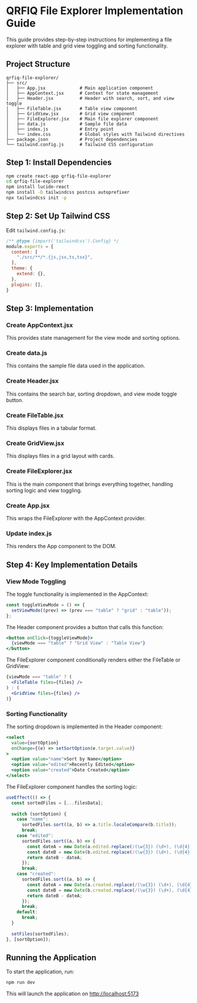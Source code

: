 # QRFIQ File Explorer Implementation Guide

This guide provides step-by-step instructions for implementing a file explorer with table and grid view toggling and sorting functionality.

## Project Structure

```
qrfiq-file-explorer/
├── src/
│   ├── App.jsx             # Main application component
│   ├── AppContext.jsx      # Context for state management
│   ├── Header.jsx          # Header with search, sort, and view toggle
│   ├── FileTable.jsx       # Table view component
│   ├── GridView.jsx        # Grid view component
│   ├── FileExplorer.jsx    # Main file explorer component
│   ├── data.js             # Sample file data
│   ├── index.js            # Entry point
│   └── index.css           # Global styles with Tailwind directives
├── package.json            # Project dependencies
└── tailwind.config.js      # Tailwind CSS configuration
```

## Step 1: Install Dependencies

```bash
npm create react-app qrfiq-file-explorer
cd qrfiq-file-explorer
npm install lucide-react
npm install -D tailwindcss postcss autoprefixer
npx tailwindcss init -p
```

## Step 2: Set Up Tailwind CSS

Edit `tailwind.config.js`:

```javascript
/** @type {import('tailwindcss').Config} */
module.exports = {
  content: [
    "./src/**/*.{js,jsx,ts,tsx}",
  ],
  theme: {
    extend: {},
  },
  plugins: [],
}
```

## Step 3: Implementation

### Create AppContext.jsx
This provides state management for the view mode and sorting options.

### Create data.js 
This contains the sample file data used in the application.

### Create Header.jsx
This contains the search bar, sorting dropdown, and view mode toggle button.

### Create FileTable.jsx
This displays files in a tabular format.

### Create GridView.jsx
This displays files in a grid layout with cards.

### Create FileExplorer.jsx
This is the main component that brings everything together, handling sorting logic and view toggling.

### Create App.jsx
This wraps the FileExplorer with the AppContext provider.

### Update index.js
This renders the App component to the DOM.

## Step 4: Key Implementation Details

### View Mode Toggling
The toggle functionality is implemented in the AppContext:

```javascript
const toggleViewMode = () => {
  setViewMode((prev) => (prev === "table" ? "grid" : "table"));
};
```

The Header component provides a button that calls this function:

```jsx
<button onClick={toggleViewMode}>
  {viewMode === "table" ? "Grid View" : "Table View"}
</button>
```

The FileExplorer component conditionally renders either the FileTable or GridView:

```jsx
{viewMode === "table" ? (
  <FileTable files={files} />
) : (
  <GridView files={files} />
)}
```

### Sorting Functionality
The sorting dropdown is implemented in the Header component:

```jsx
<select
  value={sortOption}
  onChange={(e) => setSortOption(e.target.value)}
>
  <option value="name">Sort by Name</option>
  <option value="edited">Recently Edited</option>
  <option value="created">Date Created</option>
</select>
```

The FileExplorer component handles the sorting logic:

```javascript
useEffect(() => {
  const sortedFiles = [...filesData];
  
  switch (sortOption) {
    case "name":
      sortedFiles.sort((a, b) => a.title.localeCompare(b.title));
      break;
    case "edited":
      sortedFiles.sort((a, b) => {
        const dateA = new Date(a.edited.replace(/(\w{3}) (\d+), (\d{4})/, "$2 $1 $3"));
        const dateB = new Date(b.edited.replace(/(\w{3}) (\d+), (\d{4})/, "$2 $1 $3"));
        return dateB - dateA;
      });
      break;
    case "created":
      sortedFiles.sort((a, b) => {
        const dateA = new Date(a.created.replace(/(\w{3}) (\d+), (\d{4})/, "$2 $1 $3"));
        const dateB = new Date(b.created.replace(/(\w{3}) (\d+), (\d{4})/, "$2 $1 $3"));
        return dateB - dateA;
      });
      break;
    default:
      break;
  }
  
  setFiles(sortedFiles);
}, [sortOption]);
```

## Running the Application

To start the application, run:

```bash
npm run dev
```

This will launch the application on [http://localhost:5173]( http://localhost:5173/)
